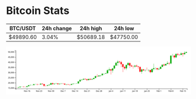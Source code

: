 # Bitcoin Stats

BTC/USDT|24h change|24h high|24h low|
|---|---|---|---|
|$49890.60|3.04%|$50689.18|$47750.00|

<img src="./chart.svg">
